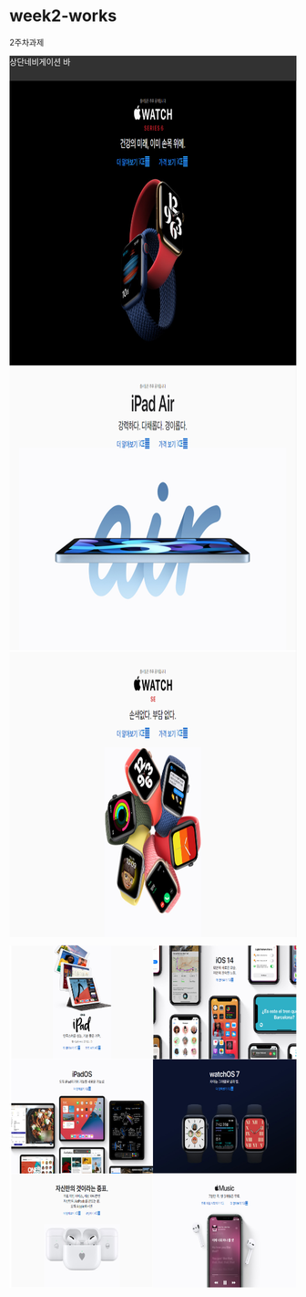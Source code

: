# week2-works
2주차과제
<html>
	<head></head>
	<body>
		<div class="nav">상단네비게이션 바</div>
		<div>
			<div class="container" style=" background-color: blue;"><img src="image/01.png" class="fullsize-img" />
			</div>
			<div class="container" style=" background-color: red;"><img src="image/02.png" class="fullsize-img"  />
			</div>
			<div class="container" style="background-color: yellow;"><img src="image/03.png" class="fullsize-img"  />
			</div>
			<div>
				<div class="grid-item">
					<img src="image/04.png" class="fullsize-img"  />
				</div>
				<div class="grid-item">
					<img src="image/05.png" class="fullsize-img"  />
				</div>
				<div class="grid-item">
					<img src="image/06.png" class="fullsize-img"  />
				</div>
				<div class="grid-item">
					<img src="image/07.png" class="fullsize-img"  />
				</div>
				<div class="grid-item">
					<img src="image/08.png" class="fullsize-img"  />
				</div>
				<div class="grid-item">
					<img src="image/09.png" class="fullsize-img"  />
				</div>
				
			</div>
		</div>
		<div class="container" style=" background-color: skyblue; clear: both;">
			<img src="image/10.png" class="fullsize-img"  />
		</div>
	</body>
</html>	


 

<style>
	.nav { width: 100%; height: 44px; background-color: rgba(0,0,0,0.8); color: white; }
	.container { width: 100%; height: 500px; }
	.grid-item { width: 50%; height: 200px; background-color: gray; display: inline-block; float: left;}
	.fullsize-img{width: 100%; height: 100%;}
</style>
